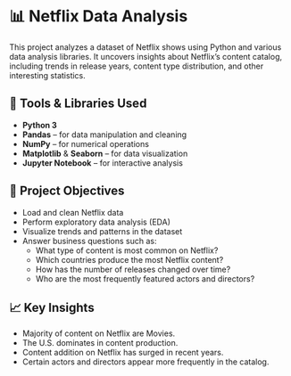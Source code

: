 # 📊 Netflix Data Analysis

This project analyzes a dataset of Netflix shows using Python and various data analysis libraries. It uncovers insights about Netflix’s content catalog, including trends in release years, content type distribution, and other interesting statistics.

## 🧰 Tools & Libraries Used

- **Python 3**
- **Pandas** – for data manipulation and cleaning
- **NumPy** – for numerical operations
- **Matplotlib** & **Seaborn** – for data visualization
- **Jupyter Notebook** – for interactive analysis

## 🧪 Project Objectives

- Load and clean Netflix data
- Perform exploratory data analysis (EDA)
- Visualize trends and patterns in the dataset
- Answer business questions such as:
  - What type of content is most common on Netflix?
  - Which countries produce the most Netflix content?
  - How has the number of releases changed over time?
  - Who are the most frequently featured actors and directors?

## 📈 Key Insights

- Majority of content on Netflix are Movies.
- The U.S. dominates in content production.
- Content addition on Netflix has surged in recent years.
- Certain actors and directors appear more frequently in the catalog.
